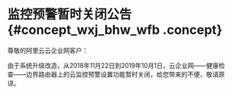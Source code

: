 # 监控预警暂时关闭公告 {#concept_wxj_bhw_wfb .concept}

尊敬的阿里云云企业网客户：

由于系统升级改造，从2018年11月22日到2019年10月1日，云企业网——健康检查——边界路由器上的云监控预警设置功能暂时关闭，给您带来的不便，敬请原谅。

